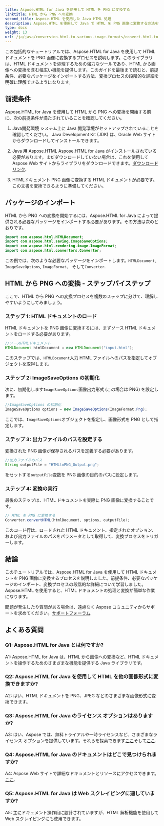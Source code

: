 ```yaml
---
title: Aspose.HTML for Java を使用して HTML を PNG に変換する
linktitle: HTML から PNG への変換
second_title: Aspose.HTML を使用した Java HTML 処理
description: Aspose.HTML を使用して Java で HTML を PNG 画像に変換する方法を学びます。段階的な手順を記載した包括的なガイド。
type: docs
weight: 13
url: /ja/java/conversion-html-to-various-image-formats/convert-html-to-png/
---
```

この包括的なチュートリアルでは、Aspose.HTML for Java を使用して HTML ドキュメントを PNG 画像に変換するプロセスを説明します。このライブラリは、HTML ドキュメントを処理するための強力なツールであり、HTML から画像への変換を含む幅広い機能を提供します。このガイドを最後まで読むと、前提条件、必要なパッケージをインポートする方法、変換プロセスの段階的な詳細を明確に理解できるようになります。

## 前提条件

Aspose.HTML for Java を使用して HTML から PNG への変換を開始する前に、次の前提条件が満たされていることを確認してください。

1. Java開発環境
システム上に Java 開発環境がセットアップされていることを確認してください。 Java Development Kit (JDK) は、Oracle Web サイトからダウンロードしてインストールできます。

2. Java 用 Aspose.HTML
 Aspose.HTML for Java がインストールされている必要があります。まだダウンロードしていない場合は、これを使用して Aspose Web サイトからライブラリをダウンロードできます。[ダウンロードリンク](https://releases.aspose.com/html/java/).

3. HTMLドキュメント
PNG 画像に変換する HTML ドキュメントが必要です。この文書を変換できるように準備してください。

## パッケージのインポート

HTML から PNG への変換を開始するには、Aspose.HTML for Java によって提供される必要なパッケージをインポートする必要があります。その方法は次のとおりです。

```java
import com.aspose.html.HTMLDocument;
import com.aspose.html.saving.ImageSaveOptions;
import com.aspose.html.rendering.image.ImageFormat;
import com.aspose.html.converters.Converter;
```

この例では、次のような必要なパッケージをインポートします。`HTMLDocument`, `ImageSaveOptions`, `ImageFormat`、 そして`Converter`.

## HTML から PNG への変換 - ステップバイステップ

ここで、HTML から PNG への変換プロセスを複数のステップに分けて、理解しやすいようにしてみましょう。

### ステップ 1: HTML ドキュメントのロード

HTML ドキュメントを PNG 画像に変換するには、まずソース HTML ドキュメントをロードする必要があります。

```java
//ソースHTMLドキュメント
HTMLDocument htmlDocument = new HTMLDocument("input.html");
```

このステップでは、`HTMLDocument`入力 HTML ファイルへのパスを指定してオブジェクトを取得します。

### ステップ 2: ImageSaveOptions の初期化

次に、初期化します`ImageSaveOptions`画像出力形式 (この場合は PNG) を設定します。

```java
//ImageSaveOptions の初期化
ImageSaveOptions options = new ImageSaveOptions(ImageFormat.Png);
```

ここでは、`ImageSaveOptions`オブジェクトを指定し、画像形式を PNG として指定します。

### ステップ 3: 出力ファイルのパスを設定する

変換された PNG 画像が保存されるパスを定義する必要があります。

```java
//出力ファイルのパス
String outputFile = "HTMLtoPNG_Output.png";
```

をセットする`outputFile`変数を PNG 画像の目的のパスに設定します。

### ステップ 4: 変換の実行

最後のステップは、HTML ドキュメントを実際に PNG 画像に変換することです。

```java
// HTML を PNG に変換する
Converter.convertHTML(htmlDocument, options, outputFile);
```

このコード行は、ロードされた HTML ドキュメント、指定されたオプション、および出力ファイルのパスをパラメータとして取得して、変換プロセスをトリガーします。

## 結論

このチュートリアルでは、Aspose.HTML for Java を使用して HTML ドキュメントを PNG 画像に変換するプロセスを説明しました。前提条件、必要なパッケージのインポート、変換プロセスの段階的な詳細について学習しました。 Aspose.HTML を使用すると、HTML ドキュメントの処理と変換が簡単な作業になります。

問題が発生したり質問がある場合は、遠慮なく Aspose コミュニティからサポートを求めてください。[サポートフォーラム](https://forum.aspose.com/).

## よくある質問

### Q1: Aspose.HTML for Java とは何ですか?

A1: Aspose.HTML for Java は、HTML から画像への変換など、HTML ドキュメントを操作するためのさまざまな機能を提供する Java ライブラリです。

### Q2: Aspose.HTML for Java を使用して HTML を他の画像形式に変換できますか?

A2: はい、HTML ドキュメントを PNG、JPEG などのさまざまな画像形式に変換できます。

### Q3: Aspose.HTML for Java のライセンス オプションはありますか?

 A3: はい、Aspose では、無料トライアルや一時ライセンスなど、さまざまなライセンス オプションを提供しています。それらを探索できます[ここ](https://purchase.aspose.com/buy)そして[ここ](https://purchase.aspose.com/temporary-license/).

### Q4: Aspose.HTML for Java のドキュメントはどこで見つけられますか?

 A4: Aspose Web サイトで詳細なドキュメントとリソースにアクセスできます。[ここ](https://reference.aspose.com/html/java/).

### Q5: Aspose.HTML for Java は Web スクレイピングに適していますか?

A5: 主にドキュメント操作用に設計されていますが、HTML 解析機能を使用して Web スクレイピングにも使用できます。